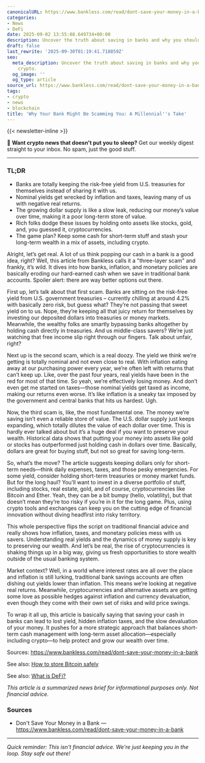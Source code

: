 ```yaml
---
canonicalURL: https://www.bankless.com/read/dont-save-your-money-in-a-bank
categories:
- News
- DeFi
date: 2025-09-02 13:55:08.649734+00:00
description: Uncover the truth about saving in banks and why you should consider crypto.
draft: false
last_rewrite: '2025-09-30T01:19:41.718859Z'
seo:
  meta_description: Uncover the truth about saving in banks and why you should consider
    crypto.
  og_image: ''
  og_type: article
source_url: https://www.bankless.com/read/dont-save-your-money-in-a-bank
tags:
- crypto
- news
- blockchain
title: 'Why Your Bank Might Be Scamming You: A Millennial''s Take'
---
```



{{< newsletter-inline >}}

📧 **Want crypto news that doesn't put you to sleep?** Get our weekly digest straight to your inbox. No spam, just the good stuff.

---

### TL;DR
- Banks are totally keeping the risk-free yield from U.S. treasuries for themselves instead of sharing it with us.
- Nominal yields get wrecked by inflation and taxes, leaving many of us with negative real returns.
- The growing dollar supply is like a slow leak, reducing our money’s value over time, making it a poor long-term store of value.
- Rich folks dodge these issues by holding onto assets like stocks, gold, and, you guessed it, cryptocurrencies.
- The game plan? Keep some cash for short-term stuff and stash your long-term wealth in a mix of assets, including crypto.

Alright, let’s get real. A lot of us think popping our cash in a bank is a good idea, right? Well, this article from Bankless calls it a "three-layer scam" and frankly, it’s wild. It dives into how banks, inflation, and monetary policies are basically eroding our hard-earned cash when we save in traditional bank accounts. Spoiler alert: there are way better options out there.

First up, let’s talk about that first scam. Banks are sitting on the risk-free yield from U.S. government treasuries – currently chilling at around 4.2% with basically zero risk, but guess what? They’re not passing that sweet yield on to us. Nope, they’re keeping all that juicy return for themselves by investing our deposited dollars into treasuries or money markets. Meanwhile, the wealthy folks are smartly bypassing banks altogether by holding cash directly in treasuries. And us middle-class savers? We’re just watching that free income slip right through our fingers. Talk about unfair, right?

Next up is the second scam, which is a real doozy. The yield we think we’re getting is totally nominal and not even close to real. With inflation eating away at our purchasing power every year, we’re often left with returns that can’t keep up. Like, over the past four years, real yields have been in the red for most of that time. So yeah, we’re effectively losing money. And don’t even get me started on taxes—those nominal yields get taxed as income, making our returns even worse. It’s like inflation is a sneaky tax imposed by the government and central banks that hits us hardest. Ugh.

Now, the third scam is, like, the most fundamental one. The money we’re saving isn’t even a reliable store of value. The U.S. dollar supply just keeps expanding, which totally dilutes the value of each dollar over time. This is hardly ever talked about but it’s a huge deal if you want to preserve your wealth. Historical data shows that putting your money into assets like gold or stocks has outperformed just holding cash in dollars over time. Basically, dollars are great for buying stuff, but not so great for saving long-term.

So, what’s the move? The article suggests keeping dollars only for short-term needs—think daily expenses, taxes, and those pesky emergencies. For some yield, consider holding short-term treasuries or money market funds. But for the long haul? You’ll want to invest in a diverse portfolio of stuff, including stocks, real estate, gold, and of course, cryptocurrencies like Bitcoin and Ether. Yeah, they can be a bit bumpy (hello, volatility), but that doesn’t mean they’re too risky if you’re in it for the long game. Plus, using crypto tools and exchanges can keep you on the cutting edge of financial innovation without diving headfirst into risky territory.

This whole perspective flips the script on traditional financial advice and really shows how inflation, taxes, and monetary policies mess with us savers. Understanding real yields and the dynamics of money supply is key to preserving our wealth. And let’s be real, the rise of cryptocurrencies is shaking things up in a big way, giving us fresh opportunities to store wealth outside of the usual banking system.

Market context? Well, in a world where interest rates are all over the place and inflation is still lurking, traditional bank savings accounts are often dishing out yields lower than inflation. This means we’re looking at negative real returns. Meanwhile, cryptocurrencies and alternative assets are getting some love as possible hedges against inflation and currency devaluation, even though they come with their own set of risks and wild price swings.

To wrap it all up, this article is basically saying that saving your cash in banks can lead to lost yield, hidden inflation taxes, and the slow devaluation of your money. It pushes for a more strategic approach that balances short-term cash management with long-term asset allocation—especially including crypto—to help protect and grow our wealth over time.

Sources:
https://www.bankless.com/read/dont-save-your-money-in-a-bank

See also: [How to store Bitcoin safely](/pages/how-to-store-bitcoin-safely/)

See also: [What is DeFi?](/pages/what-is-defi/)

_This article is a summarized news brief for informational purposes only. Not financial advice._

### Sources
- Don't Save Your Money in a Bank — https://www.bankless.com/read/dont-save-your-money-in-a-bank

---

_Quick reminder: This isn't financial advice. We're just keeping you in the loop. Stay safe out there!_
